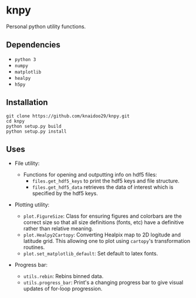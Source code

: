 # knpy

Personal python utility functions.

## Dependencies

- `python 3`
- `numpy`
- `matplotlib`
- `healpy`
- `h5py`

## Installation

```
git clone https://github.com/knaidoo29/knpy.git
cd knpy
python setup.py build
python setup.py install
```

## Uses

- File utility:
  - Functions for opening and outputting info on hdf5 files:
    - `files.get_hdf5_keys` to print the hdf5 keys and file structure.
    - `files.get_hdf5_data` retrieves the data of interest which is specified by the hdf5 keys.

- Plotting utility:
  - `plot.FigureSize`: Class for ensuring figures and colorbars are the correct size so that all size definitions (fonts, etc) have a definitive rather than relative meaning.
  - `plot.Healpy2Cartopy`: Converting Healpix map to 2D logitude and latitude grid. This allowing one to plot using `cartopy`'s transformation routines.
  - `plot.set_matplotlib_default`: Set default to latex fonts.

- Progress bar:
  - `utils.rebin`: Rebins binned data.
  - `utils.progress_bar`: Print's a changing progress bar to give visual updates of for-loop progression.
